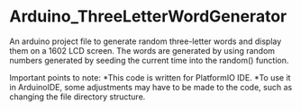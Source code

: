 # Arduino_ThreeLetterWordGenerator
An arduino project file to generate random three-letter words and display them on a 1602 LCD screen.
The words are generated by using random numbers generated by seeding the current time into the random() function.


Important points to note:
*This code is written for PlatformIO IDE.
*To use it in ArduinoIDE, some adjustments may have to be made to the code, such as changing the file directory structure.

